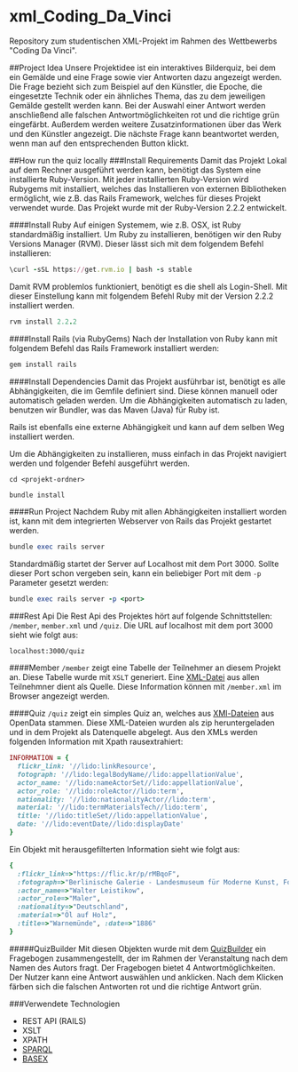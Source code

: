 # xml_Coding_Da_Vinci
Repository zum studentischen XML-Projekt im Rahmen des Wettbewerbs "Coding Da Vinci".

##Project Idea
Unsere Projektidee ist ein interaktives Bilderquiz, bei dem ein Gemälde und eine Frage sowie vier Antworten dazu angezeigt werden. Die Frage bezieht sich zum Beispiel auf den Künstler, die Epoche, die eingesetzte Technik oder ein ähnliches Thema, das zu dem jeweiligen Gemälde gestellt werden kann. Bei der Auswahl einer Antwort werden anschließend alle falschen Antwortmöglichkeiten rot und die richtige grün eingefärbt. Außerdem werden weitere Zusatzinformationen über das Werk und den Künstler angezeigt. Die nächste Frage kann beantwortet werden, wenn man auf den entsprechenden Button klickt.

##How run the quiz locally
###Install Requirements
Damit das Projekt Lokal auf dem Rechner ausgeführt werden kann, benötigt das
System eine installierte Ruby-Version. Mit jeder installierten Ruby-Version
wird Rubygems mit installiert, welches das Installieren von externen
Bibliotheken ermöglicht, wie z.B. das Rails Framework, welches für dieses
Projekt verwendet wurde.
Das Projekt wurde mit der Ruby-Version 2.2.2 entwickelt.

####Install Ruby
Auf einigen Systemem, wie z.B. OSX, ist Ruby standardmäßig installiert.
Um Ruby zu installieren, benötigen wir den Ruby Versions Manager (RVM). Dieser
lässt sich mit dem folgendem Befehl installieren:
```ruby
\curl -sSL https://get.rvm.io | bash -s stable
```

Damit RVM problemlos funktioniert, benötigt es die shell als Login-Shell.
Mit dieser Einstellung kann mit folgendem Befehl Ruby mit der Version 2.2.2
installiert werden.
```ruby
rvm install 2.2.2
```
####Install Rails (via RubyGems)
Nach der Installation von Ruby kann mit folgendem Befehl das Rails Framework
installiert werden:
```ruby
gem install rails
```

####Install Dependencies
Damit das Projekt ausführbar ist, benötigt es alle Abhängigkeiten, die im
Gemfile definiert sind. Diese können manuell oder automatisch geladen werden.
Um die Abhängigkeiten automatisch zu laden, benutzen wir Bundler, was das
Maven (Java) für Ruby ist.

Rails ist ebenfalls eine externe Abhängigkeit und kann auf dem selben Weg
installiert werden.

Um die Abhängigkeiten zu installieren, muss einfach in das Projekt navigiert werden
und folgender Befehl ausgeführt werden.
```
cd <projekt-ordner>
```
```ruby
bundle install
```

####Run Project
Nachdem Ruby mit allen Abhängigkeiten installiert worden ist, kann mit dem
integrierten Webserver von Rails das Projekt gestartet werden.
```ruby
bundle exec rails server
```
Standardmäßig startet der Server auf Localhost mit dem Port 3000. Sollte dieser
Port schon vergeben sein, kann ein beliebiger Port mit dem `-p` Parameter
gesetzt werden:
```ruby
bundle exec rails server -p <port>
```

###Rest Api
Die Rest Api des Projektes hört auf folgende Schnittstellen:
`/member`, `member.xml` und `/quiz`.
Die URL auf localhost mit dem port 3000 sieht wie folgt aus:
```
localhost:3000/quiz
```

####Member
`/member` zeigt eine Tabelle der Teilnehmer an diesem Projekt an. Diese Tabelle
wurde mit `XSLT` generiert. Eine
[XML-Datei](https://github.com/markwitz/xml_Coding_Da_Vinci/blob/master/xml_member.xml)
aus allen Teilnehmner dient als Quelle. Diese Information können mit
`/member.xml` im Browser angezeigt werden.

####Quiz
`/quiz` zeigt ein simples Quiz an, welches aus
[XMl-Dateien](https://github.com/markwitz/xml_Coding_Da_Vinci/tree/master/config/open_data_xml)
aus OpenData stammen. Diese XML-Dateien wurden als zip heruntergeladen und in
dem Projekt als Datenquelle abgelegt.
Aus den XMLs werden folgenden Information mit Xpath rausextrahiert:
```ruby
INFORMATION = {
  flickr_link: '//lido:linkResource',
  fotograph: '//lido:legalBodyName//lido:appellationValue',
  actor_name: '//lido:nameActorSet//lido:appellationValue',
  actor_role: '//lido:roleActor//lido:term',
  nationality: '//lido:nationalityActor//lido:term',
  material: '//lido:termMaterialsTech//lido:term',
  title: '//lido:titleSet//lido:appellationValue',
  date: '//lido:eventDate//lido:displayDate'
}
```

Ein Objekt mit herausgefilterten Information sieht wie folgt aus:
```ruby
{
  :flickr_link=>"https://flic.kr/p/rMBqoF",
  :fotograph=>"Berlinische Galerie - Landesmuseum für Moderne Kunst, Fotografie und Architektur (Berlin)",
  :actor_name=>"Walter Leistikow",
  :actor_role=>"Maler",
  :nationality=>"Deutschland",
  :material=>"Öl auf Holz",
  :title=>"Warnemünde", :date=>"1886"
}
```

#####QuizBuilder
Mit diesen Objekten wurde mit dem
[QuizBuilder](https://github.com/markwitz/xml_Coding_Da_Vinci/blob/master/lib/open_data/quiz_builder.rb)
ein Fragebogen zusammengestellt, der im Rahmen der Veranstaltung nach dem
Namen des Autors fragt.
Der Fragebogen bietet 4 Antwortmöglichkeiten. Der Nutzer kann eine Antwort
auswählen und anklicken. Nach dem Klicken färben sich die falschen Antworten rot
und die richtige Antwort grün.

###Verwendete Technologien
* REST API (RAILS)
* XSLT
* XPATH
* [SPARQL](https://github.com/markwitz/xml_Coding_Da_Vinci/blob/master/doc/basex/ermittlung_der_kuenstlernamen.md)
* [BASEX](https://github.com/markwitz/xml_Coding_Da_Vinci/blob/master/doc/sparql/Sparql.md)
